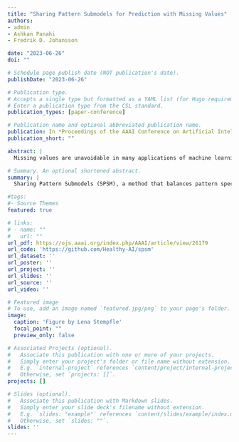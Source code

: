 ```yaml
---
title: "Sharing Pattern Submodels for Prediction with Missing Values"
authors:
- admin
- Ashkan Panahi
- Fredrik D. Johansson

date: "2023-06-26"
doi: ""

# Schedule page publish date (NOT publication's date).
publishDate: "2023-06-26"

# Publication type.
# Accepts a single type but formatted as a YAML list (for Hugo requirements).
# Enter a publication type from the CSL standard.
publication_types: [paper-conference]

# Publication name and optional abbreviated publication name.
publication: In *Proceedings of the AAAI Conference on Artificial Intelligence*
publication_short: ""

abstract: | 
  Missing values are unavoidable in many applications of machine learning and present challenges both during training and at test time. When variables are missing in recurring patterns, fitting separate pattern submodels have been proposed as a solution. However, fitting models independently does not make efficient use of all available data. Conversely, fitting a single shared model to the full data set relies on imputation which often leads to biased results when missingness depends on unobserved factors. We propose an alternative approach, called sharing pattern submodels (SPSM), which i) makes predictions that are robust to missing values at test time, ii) maintains or improves the predictive power of pattern submodels, and iii) has a short description, enabling improved interpretability. Parameter sharing is enforced through sparsity-inducing regularization which we prove leads to consistent estimation. Finally, we give conditions for when a sharing model is optimal, even when both missingness and the target outcome depend on unobserved variables. Classification and regression experiments on synthetic and real-world data sets demonstrate that our models achieve a favorable tradeoff between pattern specialization and information sharing.

# Summary. An optional shortened abstract.
summary: | 
  Sharing Pattern Submodels (SPSM), a method that balances pattern specialization and information sharing by enforcing parameter sharing through sparsity-inducing regularization, improving robustness to missing values while maintaining interpretability and predictive power.

#tags:
#- Source Themes
featured: true

# links:
# - name: ""
#   url: ""
url_pdf: https://ojs.aaai.org/index.php/AAAI/article/view/26179
url_code: 'https://github.com/Healthy-AI/spsm'
url_dataset: ''
url_poster: ''
url_project: ''
url_slides: ''
url_source: ''
url_video: ''

# Featured image
# To use, add an image named `featured.jpg/png` to your page's folder. 
image:
  caption: 'Figure by Lena Stempfle'
  focal_point: ""
  preview_only: false

# Associated Projects (optional).
#   Associate this publication with one or more of your projects.
#   Simply enter your project's folder or file name without extension.
#   E.g. `internal-project` references `content/project/internal-project/index.md`.
#   Otherwise, set `projects: []`.
projects: []

# Slides (optional).
#   Associate this publication with Markdown slides.
#   Simply enter your slide deck's filename without extension.
#   E.g. `slides: "example"` references `content/slides/example/index.md`.
#   Otherwise, set `slides: ""`.
slides: ''
---
```

